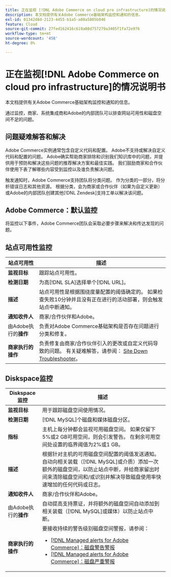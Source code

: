 ```yaml
---
title: 正在监视 [!DNL Adobe Commerce on cloud pro infrastructure]的情况说明书
description: 本文档提供有关Adobe Commerce基础架构监控和通知的信息。
exl-id: 01342d8d-2123-4455-b1a5-a08a5805b046
feature: Cloud
source-git-commit: 27fed162416c619a08d757279a3405f1fa72e976
workflow-type: tm+mt
source-wordcount: '458'
ht-degree: 0%

---
```



# 正在监视[!DNL Adobe Commerce on cloud pro infrastructure]的情况说明书

本文档提供有关Adobe Commerce基础架构监控和通知的信息。

通过监控，商家、系统集成商和Adobe的内部团队可以排查网站可用性和磁盘空间不足的问题。

## 问题疑难解答和解决

Adobe Commerce实例通常包含自定义代码和配置。 Adobe不支持或解决自定义代码和配置的问题。 Adobe确实帮助商家排除和识别我们知识库中的问题，并提供用于预防和解决这些问题的推荐解决方案和最佳实践。 我们鼓励商家和合作伙伴使用下表了解哪些内容受到监控以及谁负责解决问题。

触发通知时，Adobe Commerce支持团队将分类问题。 作为分类的一部分，将分析错误日志和其他资源。 根据分类，会为商家或合作伙伴（如果为自定义更新）或Adobe的内部团队创建其他[!DNL Zendesk]支持工单以解决该问题。

## Adobe Commerce：默认监控

将监控以下事件，Adobe Commerce团队会采取必要步骤来解决和传达发现的问题。

## 站点可用性监控

| 站点可用性 | 描述 |
|------------|------------|
| **监视目标** | 跟踪站点可用性。 |
| **检测日期** | 为高[!DNL SLA]选择单个[!DNL URL]。 |
| **描述** | 站点可用性是根据围绕度量配置的阈值确定的。 如果检查失败10分钟并且没有正在进行的活动部署，则会触发站点中断通知。 |
| **通知收件人** | 商家/合作伙伴和Adobe。 |
| 由Adobe执行的&#x200B;**操作** | 负责对Adobe Commerce基础架构是否存在问题进行分类和修复。 |
| **商家执行的操作** | 负责修复由商家/合作伙伴引入的更改或自定义代码导致的问题。 有关疑难解答，请参阅： [Site Down Troubleshooter](https://experienceleague.adobe.com/docs/commerce-knowledge-base/kb/troubleshooting/site-down-or-unresponsive/magento-site-down-troubleshooter.html)。 |

## Diskspace监控

| Diskspace监控 | 描述 |
|------------|------------|
| **监视目标** | 用于跟踪磁盘空间使用情况。 |
| **检测日期** | [!DNL MySQL]个磁盘和媒体磁盘分区。 |
| **指标** | 主机上每分钟都会监视可用磁盘空间。 如果仅留下5%或2 GB可用空间，则会引发警告。 在剩余可用空间处设置的临界阈值为2%或1 GB。 |
| **描述** | 根据针对主机的可用磁盘空间配置的阈值发送通知。 自动向相关装载（[!DNL MySQL]或介质）添加一次额外的磁盘空间，以防止站点中断，并给商家留出时间来清除磁盘空间和/或识别并解决导致磁盘使用率快速增加的任何代码或日志。 |
| **通知收件人** | 商家/合作伙伴和Adobe。 |
| 由Adobe执行的&#x200B;**操作** | 自动提高支持票证，并将额外的磁盘空间自动添加到相关装载（[!DNL MySQL]或媒体）以防止站点中断。 |
| **商家执行的操作** | 要接收持续的警告级别磁盘空间警报，请参阅： <ul><li>[[!DNL Managed alerts for Adobe Commerce]：磁盘警告警报](https://experienceleague.adobe.com/en/docs/commerce-operations/tools/managed-alerts-for-adobe-commerce/managed-alerts-for-magento-commerce-disk-warning-alert)</li><li>[[!DNL Managed alerts for Adobe Commerce]：磁盘严重警报](https://experienceleague.adobe.com/en/docs/commerce-operations/tools/managed-alerts-for-adobe-commerce/managed-alerts-for-magento-commerce-disk-critical-alert) </li></ul> |
